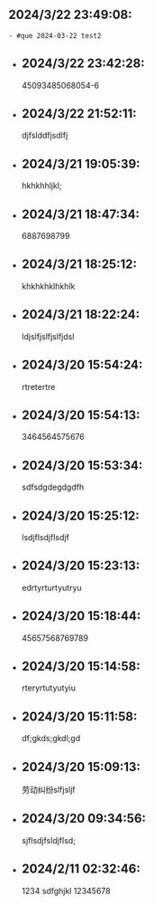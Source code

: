 ## 2024/3/22 23:49:08:
	- #que 2024-03-22 test2
- ## 2024/3/22 23:42:28:
  45093485068054-6
- ## 2024/3/22 21:52:11:
  djfslddfjsdlfj
- ## 2024/3/21 19:05:39:
  hkhkhhljkl;
- ## 2024/3/21 18:47:34:
  6887698799
- ## 2024/3/21 18:25:12:
  khkhkhklhkhlk
- ## 2024/3/21 18:22:24:
  ldjslfjslfjslfjdsl
- ## 2024/3/20 15:54:24:
  rtretertre
- ## 2024/3/20 15:54:13:
  3464564575676
- ## 2024/3/20 15:53:34:
  sdfsdgdegdgdfh
- ## 2024/3/20 15:25:12:
  lsdjflsdjflsdjf
- ## 2024/3/20 15:23:13:
  edrtyrturtyutryu
- ## 2024/3/20 15:18:44:
  45657568769789
- ## 2024/3/20 15:14:58:
  rteryrtutyutyiu
- ## 2024/3/20 15:11:58:
  df;gkds;gkdl;gd
- ## 2024/3/20 15:09:13:
  劳动纠纷slfjsljf
- ## 2024/3/20 09:34:56:
  sjflsdjfsldjflsd;
- ## 2024/2/11 02:32:46:
  1234
  sdfghjkl
  12345678